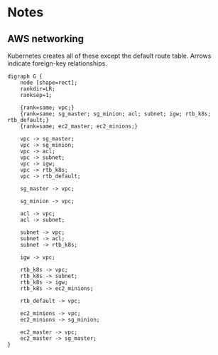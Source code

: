 # Notes

## AWS networking

Kubernetes creates all of these except the default route table.
Arrows indicate foreign-key relationships.

```
digraph G {
    node [shape=rect];
    rankdir=LR;
    ranksep=1;

    {rank=same; vpc;}
    {rank=same; sg_master; sg_minion; acl; subnet; igw; rtb_k8s; rtb_default;}
    {rank=same; ec2_master; ec2_minions;}

	vpc -> sg_master;
	vpc -> sg_minion;
	vpc -> acl;
	vpc -> subnet;
	vpc -> igw;
	vpc -> rtb_k8s;
	vpc -> rtb_default;

	sg_master -> vpc;

	sg_minion -> vpc;

	acl -> vpc;
	acl -> subnet;

	subnet -> vpc;
	subnet -> acl;
	subnet -> rtb_k8s;

	igw -> vpc;

	rtb_k8s -> vpc;
	rtb_k8s -> subnet;
	rtb_k8s -> igw;
	rtb_k8s -> ec2_minions;

	rtb_default -> vpc;

	ec2_minions -> vpc;
	ec2_minions -> sg_minion;

	ec2_master -> vpc;
	ec2_master -> sg_master;
}
```
